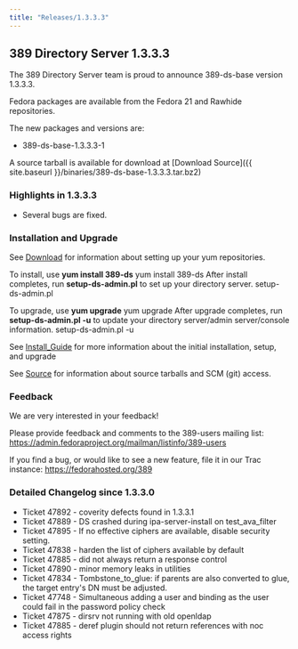 ```yaml
---
title: "Releases/1.3.3.3"
---
```

389 Directory Server 1.3.3.3
-----------------------------

The 389 Directory Server team is proud to announce 389-ds-base version 1.3.3.3.

Fedora packages are available from the Fedora 21 and Rawhide repositories.

The new packages and versions are:

-   389-ds-base-1.3.3.3-1

A source tarball is available for download at [Download Source]({{ site.baseurl }}/binaries/389-ds-base-1.3.3.3.tar.bz2)

### Highlights in 1.3.3.3

-   Several bugs are fixed.

### Installation and Upgrade

See [Download](../download.html) for information about setting up your yum repositories.

To install, use **yum install 389-ds** yum install 389-ds After install completes, run **setup-ds-admin.pl** to set up your directory server. setup-ds-admin.pl

To upgrade, use **yum upgrade** yum upgrade After upgrade completes, run **setup-ds-admin.pl -u** to update your directory server/admin server/console information. setup-ds-admin.pl -u

See [Install\_Guide](../legacy/install-guide.html) for more information about the initial installation, setup, and upgrade

See [Source](../development/source.html) for information about source tarballs and SCM (git) access.

### Feedback

We are very interested in your feedback!

Please provide feedback and comments to the 389-users mailing list: <https://admin.fedoraproject.org/mailman/listinfo/389-users>

If you find a bug, or would like to see a new feature, file it in our Trac instance: <https://fedorahosted.org/389>

### Detailed Changelog since 1.3.3.0

-   Ticket 47892 - coverity defects found in 1.3.3.1
-   Ticket 47889 - DS crashed during ipa-server-install on test_ava_filter
-   Ticket 47895 - If no effective ciphers are available, disable security setting.
-   Ticket 47838 - harden the list of ciphers available by default
-   Ticket 47885 - did not always return a response control
-   Ticket 47890 - minor memory leaks in utilities
-   Ticket 47834 - Tombstone_to_glue: if parents are also converted to glue, the target entry's DN must be adjusted.
-   Ticket 47748 - Simultaneous adding a user and binding as the user could fail in the password policy check
-   Ticket 47875 - dirsrv not running with old openldap
-   Ticket 47885 - deref plugin should not return references with noc access rights
